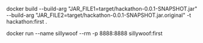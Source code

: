docker build --build-arg "JAR_FILE1=target/hackathon-0.0.1-SNAPSHOT.jar" --build-arg "JAR_FILE2=target/hackathon-0.0.1-SNAPSHOT.jar.original" -t hackathon:first .

docker run --name sillywoof --rm -p 8888:8888 sillywoof:first
